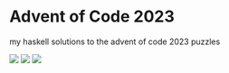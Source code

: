 # Advent of Code 2023

my haskell solutions to the advent of code 2023 puzzles

![](https://img.shields.io/badge/day%20📅-1-blue)    ![](https://img.shields.io/badge/stars%20⭐-2-yellow)    ![](https://img.shields.io/badge/days%20completed-1-red)
